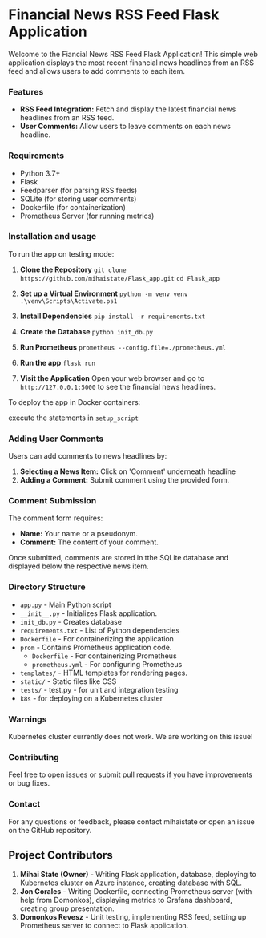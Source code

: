 # Financial News RSS Feed Flask Application

Welcome to the Fiancial News RSS Feed Flask Application! This simple web application displays the most recent financial news headlines from an RSS feed and allows users to add comments to each item.

### Features
* **RSS Feed Integration:** Fetch and display the latest financial news headlines from an RSS feed.
* **User Comments:** Allow users to leave comments on each news headline.

### Requirements
* Python 3.7+
* Flask
* Feedparser (for parsing RSS feeds)
* SQLite (for storing user comments)
* Dockerfile (for containerization)
* Prometheus Server (for running metrics)

### Installation and usage

To run the app on testing mode:

1. **Clone the Repository**
``git clone https://github.com/mihaistate/Flask_app.git``
``cd Flask_app``

2. **Set up a Virtual Environment**
``python -m venv venv``
``.\venv\Scripts\Activate.ps1``

3. **Install Dependencies**
``pip install -r requirements.txt``

4. **Create the Database**
``python init_db.py``

5. **Run Prometheus**
``prometheus --config.file=./prometheus.yml``

6. **Run the app**
``flask run``

7. **Visit the Application**
Open your web browser and go to `http://127.0.0.1:5000` to see the financial news headlines.

To deploy the app in Docker containers:

execute the statements in ``setup_script``


### Adding User Comments
Users can add comments to news headlines by:
1. **Selecting a News Item:** Click on 'Comment' underneath headline
2. **Adding a Comment:** Submit comment using the provided form.

### Comment Submission
The comment form requires:
* **Name:** Your name or a pseudonym.
* **Comment:** The content of your comment.

Once submitted, comments are stored in tthe SQLite database and displayed below the respective news item.

### Directory Structure
* `app.py` - Main Python script
* `__init__.py` - Initializes Flask application.
* `init_db.py` - Creates database
* `requirements.txt` - List of Python dependencies
* `Dockerfile` - For containerizing the application
* `prom` - Contains Prometheus application code.
    * `Dockerfile` - For containerizing Prometheus
    * `prometheus.yml` - For configuring Prometheus
* `templates/` - HTML templates for rendering pages.
* `static/` - Static files like CSS
* `tests/` - test.py - for unit and integration testing
* `k8s` - for deploying on a Kubernetes cluster

### Warnings
Kubernetes cluster currently does not work. We are working on this issue!

### Contributing
Feel free to open issues or submit pull requests if you have improvements or bug fixes.

### Contact
For any questions or feedback, please contact mihaistate or open an issue on the GitHub repository.

## Project Contributors
1. **Mihai State (Owner)** - Writing Flask application, database, deploying to Kubernetes cluster on Azure instance, creating database with SQL.
2. **Jon Corales** - Writing Dockerfile, connecting Prometheus server (with help from Domonkos), displaying metrics to Grafana dashboard, creating group presentation.
3. **Domonkos Revesz** - Unit testing, implementing RSS feed, setting up Prometheus server to connect to Flask application.
